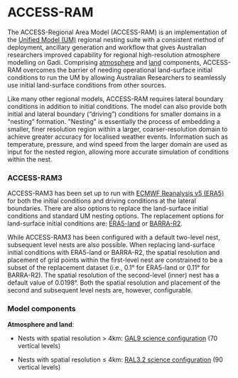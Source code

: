 # ACCESS-RAM 

<!---
![ACCESS RAM model](/assets/model-config-logos/configurations-without-titles/access-ram.png){: class="img-contain white-background round-edges with-padding intro-img" loading="lazy"}
-->

The ACCESS-Regional Area Model (ACCESS-RAM) is an implementation of the [Unified Model (UM)](https://www.metoffice.gov.uk/research/approach/modelling-systems/unified-model) regional nesting suite with a consistent method of deployment, ancillary generation and workflow that gives Australian researchers improved capability for regional high-resolution atmosphere modelling on Gadi. Comprising [atmosphere](/models/model_components/atmosphere) and [land](/models/model_components/land) components, ACCESS-RAM overcomes the barrier of needing operational land-surface initial conditions to run the UM by allowing Australian Researchers to seamlessly use initial land-surface conditions from other sources.<br>
 
Like many other regional models, ACCESS-RAM requires lateral boundary conditions in addition to initial conditions. The model can also provide both initial and lateral boundary (“driving”) conditions for smaller domains in a “nesting” formation. "Nesting" is essentially the process of embedding a smaller, finer resolution region within a larger, coarser-resolution domain to achieve greater accuracy for localised weather events. Information such as temperature, pressure, and wind speed from the larger domain are used as input for the nested region, allowing more accurate simulation of conditions within the nest. <br>


### ACCESS-RAM3 
ACCESS-RAM3 has been set up to run with [ECMWF Reanalysis v5 (ERA5)](https://www.ecmwf.int/en/forecasts/dataset/ecmwf-reanalysis-v5) for both the initial conditions and driving conditions at the lateral boundaries. There are also options to replace the land-surface initial conditions and standard UM nesting options. The replacement options for land-surface initial conditions are: [ERA5-land](https://www.ecmwf.int/en/era5-land) or [BARRA-R2](http://www.bom.gov.au/research/publications/researchreports/BRR-067.pdf).<br>   

While ACCESS-RAM3 has been configured with a default two-level nest, subsequent level nests are also possible. When replacing land-surface initial conditions with ERA5-land or BARRA-R2, the spatial resolution and placement of grid points within the first-level nest are constrained to be a subset of the replacement dataset (i.e., 0.1° for ERA5-land or 0.11° for BARRA-R2). The spatial resolution of the second-level (inner) nest has a default value of 0.0198°. Both the spatial resolution and placement of the second and subsequent level nests are, however, configurable.<br> 

### Model components 

**Atmosphere and land**:
   - Nests with spatial resolution > 4km: [GAL9 science configuration](https://doi.org/10.5194/gmd-12-1909-2019) (70 vertical levels)  

   - Nests with spatial resolution ≤ 4km: [RAL3.2 science configuration](https://10.5194/gmd-2024-201) (90 vertical levels)  
